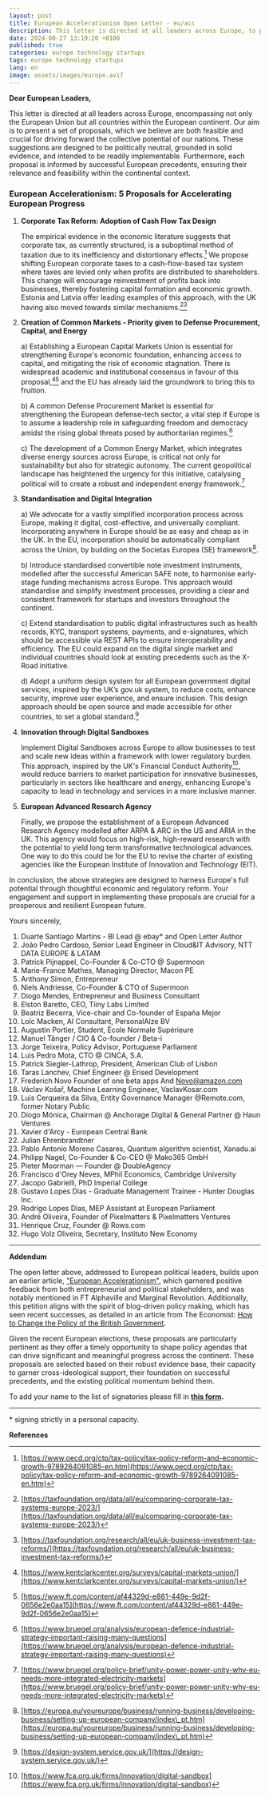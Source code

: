 ```yaml
---
layout: post
title: European Accelerationism Open Letter - eu/acc
description: This letter is directed at all leaders across Europe, to present a set of proposals, which we believe are both feasible and crucial for driving forward the collective potential of our nations.
date: 2024-08-27 13:19:20 +0100
published: true
categories: europe technology startups
tags: europe technology startups
lang: en
image: assets/images/europe.avif
---
```



**Dear European Leaders,**

This letter is directed at all leaders across Europe, encompassing not only the European Union but all countries within the European continent. Our aim is to present a set of proposals, which we believe are both feasible and crucial for driving forward the collective potential of our nations. These suggestions are designed to be politically neutral, grounded in solid evidence, and intended to be readily implementable. Furthermore, each proposal is informed by successful European precedents, ensuring their relevance and feasibility within the continental context.

### **European Accelerationism: 5 Proposals for Accelerating European Progress**

1. **Corporate Tax Reform: Adoption of Cash Flow Tax Design** 

   The empirical evidence in the economic literature suggests that corporate tax, as currently structured, is a suboptimal method of taxation due to its inefficiency and distortionary effects.[^1] We propose shifting European corporate taxes to a cash-flow-based tax system where taxes are levied only when profits are distributed to shareholders. This change will encourage reinvestment of profits back into businesses, thereby fostering capital formation and economic growth. Estonia and Latvia offer leading examples of this approach, with the UK having also moved towards similar mechanisms.[^2][^3] 

2. **Creation of Common Markets \- Priority given to Defense Procurement, Capital, and Energy** 

   a) Establishing a European Capital Markets Union is essential for strengthening Europe's economic foundation, enhancing access to capital, and mitigating the risk of economic stagnation. There is widespread academic and institutional consensus in favour of this proposal,[^4][^5] and the EU has already laid the groundwork to bring this to fruition.

   b) A common Defense Procurement Market is essential for strengthening the European defense-tech sector, a vital step if Europe is to assume a leadership role in safeguarding freedom and democracy amidst the rising global threats posed by authoritarian regimes.[^6]

   c) The development of a Common Energy Market, which integrates diverse energy sources across Europe, is critical not only for sustainability but also for strategic autonomy. The current geopolitical landscape has heightened the urgency for this initiative, catalysing political will to create a robust and independent energy framework.[^7] 

3. **Standardisation and Digital Integration** 

   a) We advocate for a vastly simplified incorporation process across Europe, making it digital, cost-effective, and universally compliant. Incorporating anywhere in Europe should be as easy and cheap as in the UK. In the EU, incorporation should be automatically compliant across the Union, by building on the Societas Europea (SE) framework[^8].

   b) Introduce standardised convertible note investment instruments, modelled after the successful American SAFE note, to harmonise early-stage funding mechanisms across Europe. This approach would standardise and simplify investment processes, providing a clear and consistent framework for startups and investors throughout the continent.

   c) Extend standardisation to public digital infrastructures such as health records, KYC, transport systems, payments, and e-signatures, which should be accessible via REST APIs to ensure interoperability and efficiency. The EU could expand on the digital single market and individual countries should look at existing precedents such as the X-Road initiative.

   d) Adopt a uniform design system for all European government digital services, inspired by the UK’s gov.uk system, to reduce costs, enhance security, improve user experience, and ensure inclusion. This design approach should be open source and made accessible for other countries, to set a global standard.[^9]

4. **Innovation through Digital Sandboxes** 

   Implement Digital Sandboxes across Europe to allow businesses to test and scale new ideas within a framework with lower regulatory burden. This approach, inspired by the UK's Financial Conduct Authority[^10], would reduce barriers to market participation for innovative businesses, particularly in sectors like healthcare and energy, enhancing Europe's capacity to lead in technology and services in a more inclusive manner.

5. **European Advanced Research Agency** 

   Finally, we propose the establishment of a European Advanced Research Agency modelled after ARPA & ARC in the US and ARIA in the UK. This agency would focus on high-risk, high-reward research with the potential to yield long term transformative technological advances. One way to do this could be for the EU to revise the charter of existing agencies like the European Institute of Innovation and Technology (EIT).

In conclusion, the above strategies are designed to harness Europe's full potential through thoughtful economic and regulatory reform. Your engagement and support in implementing these proposals are crucial for a prosperous and resilient European future.

Yours sincerely,

1. Duarte Santiago Martins \- BI Lead @ ebay* and Open Letter Author  
2. João Pedro Cardoso, Senior Lead Engineer in Cloud\&IT Advisory, NTT DATA EUROPE & LATAM  
3. Patrick Pijnappel, Co-Founder & Co-CTO @ Supermoon  
4. Marie-France Mathes, Managing Director, Macon PE  
5. Anthony Simon, Entrepreneur  
6. Niels Andriesse, Co-Founder & CTO of Supermoon  
7. Diogo Mendes, Entrepreneur and Business Consultant  
8. Elston Baretto, CEO, Tiiny Labs Limited  
9. Beatriz Becerra, Vice-chair and Co-founder of España Mejor  
10. Loïc Macken, AI Consultant, PersonalAIze BV  
11. Augustin Portier, Student, École Normale Supérieure  
12. Manuel Tânger / CIO & Co-founder / Beta-i  
13. Jorge Teixeira, Policy Advisor, Portuguese Parliament  
14. Luis Pedro Mota, CTO @ CINCA, S.A.  
15. Patrick Siegler-Lathrop, President, American Club of Lisbon  
16. Taras Lanchev, Chief Engineer @ Erised Development  
17. Frederich Novo Founder of one beta apps And [Novo@amazon.com](mailto:Novo@amazon.com)  
18. Václav Košař, Machine Learning Engineer, VaclavKosar.com  
19. Luis Cerqueira da Silva, Entity Governance Manager @Remote.com, former Notary Public
20. Diogo Mónica, Chairman @ Anchorage Digital & General Partner @ Haun Ventures
21. Xavier d'Arcy - European Central Bank
22. Julian Ehrenbrandtner
23. Pablo Antonio Moreno Casares, Quantum algorithm scientist, Xanadu.ai
24. Philipp Nagel, Co-Founder & Co-CEO @ Mako365 GmbH
25. Pieter Moorman — Founder @ DoubleAgency
26. Francisco d'Orey Neves, MPhil Economics, Cambridge University
27. Jacopo Gabrielli, PhD Imperial College
28. Gustavo Lopes Dias - Graduate Management Trainee - Hunter Douglas Inc.
29. Rodrigo Lopes Dias, MEP Assistant at European Parliament
30. André Oliveira, Founder of Pixelmatters & Pixelmatters Ventures
31. Henrique Cruz, Founder @ Rows.com
32. Hugo Volz Oliveira, Secretary, Instituto New Economy

--- 
**Addendum**

The open letter above, addressed to European political leaders, builds upon an earlier article, ["European Accelerationism"](https://www.santiago-martins.com/european-accelerationism-eu-acc.html), which garnered positive feedback from both entrepreneurial and political stakeholders, and was notably mentioned in FT Alphaville and Marginal Revolution. Additionally, this petition aligns with the spirit of blog-driven policy making, which has seen recent successes, as detailed in an article from The Economist: [How to Change the Policy of the British Government](https://www.economist.com/britain/2023/11/30/how-to-change-the-policy-of-the-british-government).

Given the recent European elections, these proposals are particularly pertinent as they offer a timely opportunity to shape policy agendas that can drive significant and meaningful progress across the continent. These proposals are selected based on their robust evidence base, their capacity to garner cross-ideological support, their foundation on successful precedents, and the existing political momentum behind them. 

To add your name to the list of signatories please fill in **[this form](https://forms.gle/DGtASNPqh8RWk3Dt8).**

---
\* signing strictly in a personal capacity.

**References**

[^1]:  [https://www.oecd.org/ctp/tax-policy/tax-policy-reform-and-economic-growth-9789264091085-en.htm](https://www.oecd.org/ctp/tax-policy/tax-policy-reform-and-economic-growth-9789264091085-en.htm) 

[^2]:  [https://taxfoundation.org/data/all/eu/comparing-corporate-tax-systems-europe-2023/](https://taxfoundation.org/data/all/eu/comparing-corporate-tax-systems-europe-2023/) 

[^3]:  [https://taxfoundation.org/research/all/eu/uk-business-investment-tax-reforms/](https://taxfoundation.org/research/all/eu/uk-business-investment-tax-reforms/) 

[^4]:  [https://www.kentclarkcenter.org/surveys/capital-markets-union/](https://www.kentclarkcenter.org/surveys/capital-markets-union/) 

[^5]:  [https://www.ft.com/content/af44329d-e861-449e-9d2f-0656e2e0aa15](https://www.ft.com/content/af44329d-e861-449e-9d2f-0656e2e0aa15) 

[^6]:  [https://www.bruegel.org/analysis/european-defence-industrial-strategy-important-raising-many-questions](https://www.bruegel.org/analysis/european-defence-industrial-strategy-important-raising-many-questions) 

[^7]:  [https://www.bruegel.org/policy-brief/unity-power-power-unity-why-eu-needs-more-integrated-electricity-markets](https://www.bruegel.org/policy-brief/unity-power-power-unity-why-eu-needs-more-integrated-electricity-markets) 

[^8]:  [https://europa.eu/youreurope/business/running-business/developing-business/setting-up-european-company/index\_pt.htm](https://europa.eu/youreurope/business/running-business/developing-business/setting-up-european-company/index\_pt.htm) 

[^9]:  [https://design-system.service.gov.uk/](https://design-system.service.gov.uk/) 

[^10]:  [https://www.fca.org.uk/firms/innovation/digital-sandbox](https://www.fca.org.uk/firms/innovation/digital-sandbox) 